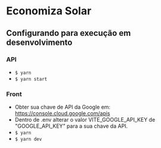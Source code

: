 # Economiza Solar

## Configurando para execução em desenvolvimento
### API
- `$ yarn`
- `$ yarn start`

### Front
- Obter sua chave de API da Google em: https://console.cloud.google.com/apis
- Dentro de .env alterar o valor VITE_GOOGLE_API_KEY de "GOOGLE_API_KEY" para a sua chave da API.
- `$ yarn`
- `$ yarn dev`
